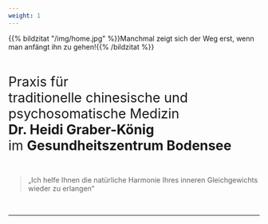 ```yaml
---
weight: 1
---
```

{{% bildzitat "/img/home.jpg" %}}Manchmal zeigt sich der Weg erst, wenn man anfängt ihn zu gehen!{{% /bildzitat %}}

<br>  

<span style="font-size:20pt">Praxis für <br>
traditionelle chinesische und psychosomatische Medizin<br>
<b>Dr. Heidi Graber-König</b> <br>
im <b>Gesundheitszentrum Bodensee</b><br>
</span>

  
<br>  
<blockquote>
   &bdquo;Ich helfe Ihnen die natürliche Harmonie Ihres inneren Gleichgewichts wieder zu erlangen&ldquo;
</blockquote>  
<br>  
  
***